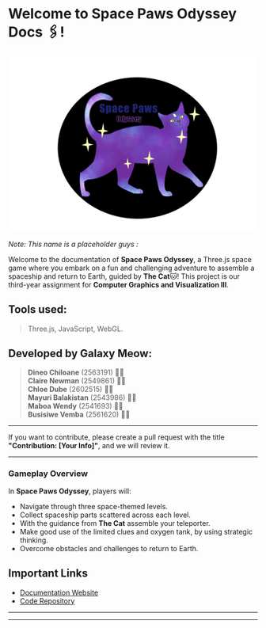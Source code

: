 # Welcome to Space Paws Odyssey Docs :paperclips:!
![Cat Logo](media/SpacePawsOdyssey.png)

*Note: This name is a placeholder guys :*

Welcome to the documentation of **Space Paws Odyssey**, a Three.js space game where you embark on a fun and challenging adventure to assemble a spaceship and return to Earth, guided by **The Cat**:cat:! This project is our third-year assignment for **Computer Graphics and Visualization III**.

## Tools used:
> Three.js,
> JavaScript,
> WebGL.

## Developed by Galaxy Meow:

> **Dineo Chiloane** (2563191) 👩‍💻<br>
> **Claire Newman** (2549861) 👩‍💻<br>
> **Chloe Dube** (2602515) 👩‍💻<br>
> **Mayuri Balakistan** (2543986) 👩‍💻<br>
> **Maboa Wendy** (2541693) 👩‍💻<br>
> **Busisiwe Vemba** (2561620) 👩‍💻<br>


---

If you want to contribute, please create a pull request with the title **"Contribution: [Your Info]"**, and we will review it.

---

### Gameplay Overview

In **Space Paws Odyssey**, players will:

- Navigate through three space-themed levels.
- Collect spaceship parts scattered across each level.
- With the guidance from **The Cat** assemble your teleporter.
- Make good use of the limited clues and oxygen tank, by using strategic thinking.
- Overcome obstacles and challenges to return to Earth.


## Important Links
- [Documentation Website](https://cgv-project-galaxy-meow.github.io/Galaxy-Meow-Docs/)
- [Code Repository](https://github.com/CGV-project-Galaxy-Meow/Galaxy-Meow)

---

---
